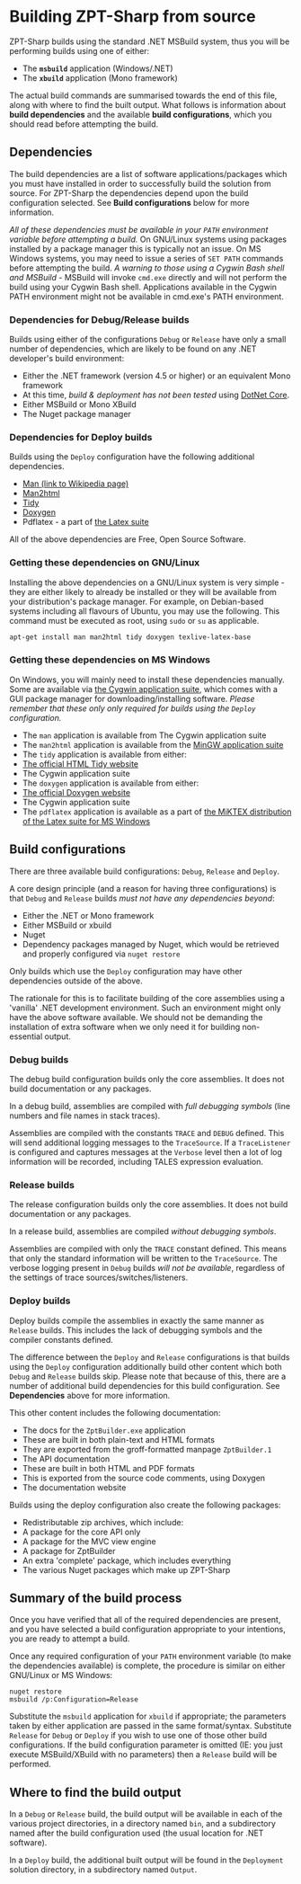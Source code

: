 # Building ZPT-Sharp from source
ZPT-Sharp builds using the standard .NET MSBuild system, thus you will be performing builds using one of either:

* The **`msbuild`** application (Windows/.NET)
* The **`xbuild`** application (Mono framework)

The actual build commands are summarised towards the end of this file, along with where to find the built output. What follows is information about **build dependencies** and the available **build configurations**, which you should read before attempting the build.

## Dependencies
The build dependencies are a list of software applications/packages which you must have installed in order to successfully build the solution from source.  For ZPT-Sharp the dependencies depend upon the build configuration selected. See **Build configurations** below for more information.

*All of these dependencies must be available in your `PATH` environment variable before attempting a build.*  On GNU/Linux systems using packages installed by a package manager this is typically not an issue.  On MS Windows systems, you may need to issue a series of `SET PATH` commands before attempting the build.  *A warning to those using a Cygwin Bash shell and MSBuild -* MSBuild will invoke `cmd.exe` directly and will not perform the build using your Cygwin Bash shell.  Applications available in the Cygwin PATH environment might not be available in cmd.exe's PATH environment.

### Dependencies for Debug/Release builds
Builds using either of the configurations `Debug` or `Release` have only a small number of dependencies, which are likely to be found on any .NET developer's build environment:

* Either the .NET framework (version 4.5 or higher) or an equivalent Mono framework
 * At this time, *build & deployment has not been tested* using [DotNet Core](https://www.microsoft.com/net/core).
* Either MSBuild or Mono XBuild
* The Nuget package manager

### Dependencies for Deploy builds
Builds using the `Deploy` configuration have the following additional dependencies.

* [Man (link to Wikipedia page)](https://en.wikipedia.org/wiki/Man_page)
* [Man2html](http://www.nongnu.org/man2html/)
* [Tidy](http://www.html-tidy.org/)
* [Doxygen](http://www.stack.nl/~dimitri/doxygen/)
* Pdflatex - a part of [the Latex suite](https://www.latex-project.org/)

All of the above dependencies are Free, Open Source Software.

### Getting these dependencies on GNU/Linux
Installing the above dependencies on a GNU/Linux system is very simple - they are either likely to already be installed or they will be available from your distribution's package manager.  For example, on Debian-based systems including all flavours of Ubuntu, you may use the following.  This command must be executed as root, using `sudo` or `su` as applicable.

```bash
apt-get install man man2html tidy doxygen texlive-latex-base
```

### Getting these dependencies on MS Windows
On Windows, you will mainly need to install these dependencies manually.  Some are available via [the Cygwin application suite](https://www.cygwin.com), which comes with a GUI package manager for downloading/installing software. *Please remember that these only only required for builds using the `Deploy` configuration.*

* The `man` application is available from The Cygwin application suite
* The `man2html` application is available from the [MinGW application suite](http://www.mingw.org/)
* The `tidy` application is available from either:
 * [The official HTML Tidy website](http://www.html-tidy.org/)
 * The Cygwin application suite
* The `doxygen` application is available from either:
 * [The official Doxygen website](http://www.stack.nl/~dimitri/doxygen/download.html)
 * The Cygwin application suite
* The `pdflatex` application is available as a part of [the MiKTEX distribution of the Latex suite for MS Windows](http://miktex.org/)

## Build configurations
There are three available build configurations: `Debug`, `Release` and `Deploy`.

A core design principle (and a reason for having three configurations) is that `Debug` and `Release` builds *must not have any dependencies beyond*:

* Either the .NET or Mono framework
* Either MSBuild or xbuild
* Nuget
* Dependency packages managed by Nuget, which would be retrieved and properly configured via `nuget restore`

Only builds which use the `Deploy` configuration may have other dependencies outside of the above.

The rationale for this is to facilitate building of the core assemblies using a 'vanilla' .NET development environment. Such an environment might only have the above software available. We should not be demanding the installation of extra software when we only need it for building non-essential output.

### Debug builds
The debug build configuration builds only the core assemblies. It does not build documentation or any packages.

In a debug build, assemblies are compiled with *full debugging symbols* (line numbers and file names in stack traces).

Assemblies are compiled with the constants `TRACE` and `DEBUG` defined. This will send additional logging messages to the `TraceSource`. If a `TraceListener` is configured and captures messages at the `Verbose` level then a lot of log information will be recorded, including TALES expression evaluation.

### Release builds
The release configuration builds only the core assemblies. It does not build documentation or any packages.

In a release build, assemblies are compiled *without debugging symbols*.

Assemblies are compiled with only the `TRACE` constant defined. This means that only the standard information will be written to the `TraceSource`. The verbose logging present in `Debug` builds *will not be available*, regardless of the settings of trace sources/switches/listeners.

### Deploy builds
Deploy builds compile the assemblies in exactly the same manner as `Release` builds. This includes the lack of debugging symbols and the compiler constants defined.

The difference between the `Deploy` and `Release` configurations is that builds using the `Deploy` configuration additionally build other content which both `Debug` and `Release` builds skip. Please note that because of this, there are a number of additional build dependencies for this build configuration.  See **Dependencies** above for more information.

This other content includes the following documentation:

* The docs for the `ZptBuilder.exe` application
 * These are built in both plain-text and HTML formats
 * They are exported from the groff-formatted manpage `ZptBuilder.1`
* The API documentation
 * These are built in both HTML and PDF formats
 * This is exported from the source code comments, using Doxygen
* The documentation website

Builds using the deploy configuration also create the following packages:

* Redistributable zip archives, which include:
 * A package for the core API only
 * A package for the MVC view engine
 * A package for ZptBuilder
 * An extra 'complete' package, which includes everything
* The various Nuget packages which make up ZPT-Sharp

## Summary of the build process
Once you have verified that all of the required dependencies are present, and you have selected a build configuration appropriate to your intentions, you are ready to attempt a build.

Once any required configuration of your `PATH` environment variable (to make the dependencies available) is complete, the procedure is similar on either GNU/Linux or MS Windows:

```
nuget restore
msbuild /p:Configuration=Release
```

Substitute the `msbuild` application for `xbuild` if appropriate; the parameters taken by either application are passed in the same format/syntax.
Substitute `Release` for `Debug` or `Deploy` if you wish to use one of those other build configurations.
If the build configuration parameter is omitted (IE: you just execute MSBuild/XBuild with no parameters) then a `Release` build will be performed.

## Where to find the build output
In a `Debug` or `Release` build, the build output will be available in each of the various project directories, in a directory named `bin`, and a subdirectory named after the build configuration used (the usual location for .NET software).

In a `Deploy` build, the additional built output will be found in the `Deployment` solution directory, in a subdirectory named `Output`.
